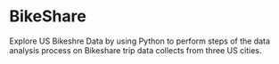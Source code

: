 # BikeShare
Explore US Bikeshre Data by using Python to perform steps of the data analysis process on Bikeshare trip data collects from three US cities.
